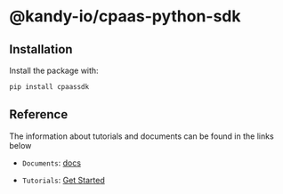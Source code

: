 # @kandy-io/cpaas-python-sdk

## Installation

Install the package with:

```bash
pip install cpaassdk
```

## Reference

The information about tutorials and documents can be found in the links below

* `Documents`: [docs](https://kandy-io.github.io/kandy-cpaas-python-sdk/docs)

* `Tutorials`:  [Get Started](https://Kandy-IO.github.io/kandy-cpaas-python-sdk/tutorials/?KANDY=Kandy&KANDYFQDN=https://oauth-cpaas.att.com#/GetStarted)